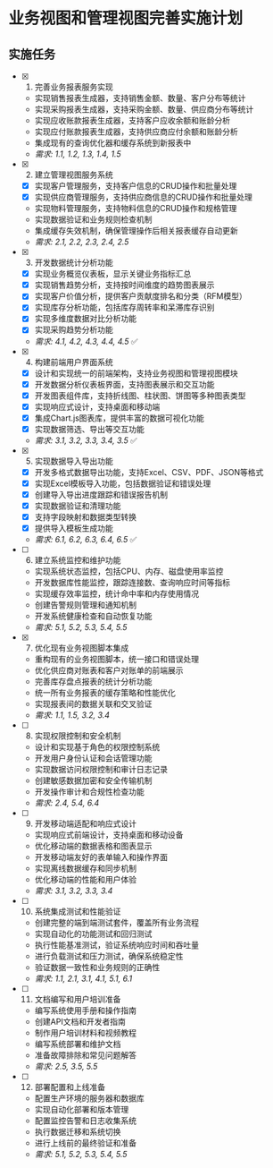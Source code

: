 # 业务视图和管理视图完善实施计划

## 实施任务

- [x] 1. 完善业务报表服务实现


  - 实现销售报表生成器，支持销售金额、数量、客户分布等统计
  - 实现采购报表生成器，支持采购金额、数量、供应商分布等统计
  - 实现应收账款报表生成器，支持客户应收余额和账龄分析
  - 实现应付账款报表生成器，支持供应商应付余额和账龄分析
  - 集成现有的查询优化器和缓存系统到新报表中
  - _需求: 1.1, 1.2, 1.3, 1.4, 1.5_

- [x] 2. 建立管理视图服务系统
  - [x] 实现客户管理服务，支持客户信息的CRUD操作和批量处理
  - [x] 实现供应商管理服务，支持供应商信息的CRUD操作和批量处理
  - 实现物料管理服务，支持物料信息的CRUD操作和规格管理
  - 实现数据验证和业务规则检查机制
  - 集成缓存失效机制，确保管理操作后相关报表缓存自动更新
  - _需求: 2.1, 2.2, 2.3, 2.4, 2.5_

- [x] 3. 开发数据统计分析功能
  - [x] 实现业务概览仪表板，显示关键业务指标汇总
  - [x] 实现销售趋势分析，支持按时间维度的趋势图表展示
  - [x] 实现客户价值分析，提供客户贡献度排名和分类（RFM模型）
  - [x] 实现库存分析功能，包括库存周转率和呆滞库存识别
  - [x] 实现多维度数据对比分析功能
  - [x] 实现采购趋势分析功能
  - _需求: 4.1, 4.2, 4.3, 4.4, 4.5_ ✅

- [x] 4. 构建前端用户界面系统
  - [x] 设计和实现统一的前端架构，支持业务视图和管理视图模块
  - [x] 开发数据分析仪表板界面，支持图表展示和交互功能
  - [x] 开发图表组件库，支持折线图、柱状图、饼图等多种图表类型
  - [x] 实现响应式设计，支持桌面和移动端
  - [x] 集成Chart.js图表库，提供丰富的数据可视化功能
  - [x] 实现数据筛选、导出等交互功能
  - _需求: 3.1, 3.2, 3.3, 3.4, 3.5_ ✅

- [x] 5. 实现数据导入导出功能
  - [x] 开发多格式数据导出功能，支持Excel、CSV、PDF、JSON等格式
  - [x] 实现Excel模板导入功能，包括数据验证和错误处理
  - [x] 创建导入导出进度跟踪和错误报告机制
  - [x] 实现数据验证和清理功能
  - [x] 支持字段映射和数据类型转换
  - [x] 提供导入模板生成功能
  - _需求: 6.1, 6.2, 6.3, 6.4, 6.5_ ✅

- [ ] 6. 建立系统监控和维护功能
  - 实现系统状态监控，包括CPU、内存、磁盘使用率监控
  - 开发数据库性能监控，跟踪连接数、查询响应时间等指标
  - 实现缓存效率监控，统计命中率和内存使用情况
  - 创建告警规则管理和通知机制
  - 开发系统健康检查和自动恢复功能
  - _需求: 5.1, 5.2, 5.3, 5.4, 5.5_

- [x] 7. 优化现有业务视图脚本集成
  - 重构现有的业务视图脚本，统一接口和错误处理
  - 优化供应商对账表和客户对账单的前端展示
  - 完善库存盘点报表的统计分析功能
  - 统一所有业务报表的缓存策略和性能优化
  - 实现报表间的数据关联和交叉验证
  - _需求: 1.1, 1.5, 3.2, 3.4_

- [ ] 8. 实现权限控制和安全机制
  - 设计和实现基于角色的权限控制系统
  - 开发用户身份认证和会话管理功能
  - 实现数据访问权限控制和审计日志记录
  - 创建敏感数据加密和安全传输机制
  - 开发操作审计和合规性检查功能
  - _需求: 2.4, 5.4, 6.4_

- [ ] 9. 开发移动端适配和响应式设计
  - 实现响应式前端设计，支持桌面和移动设备
  - 优化移动端的数据表格和图表显示
  - 开发移动端友好的表单输入和操作界面
  - 实现离线数据缓存和同步机制
  - 优化移动端的性能和用户体验
  - _需求: 3.1, 3.2, 3.3, 3.4_

- [ ] 10. 系统集成测试和性能验证
  - 创建完整的端到端测试套件，覆盖所有业务流程
  - 实现自动化的功能测试和回归测试
  - 执行性能基准测试，验证系统响应时间和吞吐量
  - 进行负载测试和压力测试，确保系统稳定性
  - 验证数据一致性和业务规则的正确性
  - _需求: 1.1, 2.1, 3.1, 4.1, 5.1, 6.1_

- [ ] 11. 文档编写和用户培训准备
  - 编写系统使用手册和操作指南
  - 创建API文档和开发者指南
  - 制作用户培训材料和视频教程
  - 编写系统部署和维护文档
  - 准备故障排除和常见问题解答
  - _需求: 2.5, 3.5, 5.5_

- [ ] 12. 部署配置和上线准备
  - 配置生产环境的服务器和数据库
  - 实现自动化部署和版本管理
  - 配置监控告警和日志收集系统
  - 执行数据迁移和系统切换
  - 进行上线前的最终验证和准备
  - _需求: 5.1, 5.2, 5.3, 5.4, 5.5_